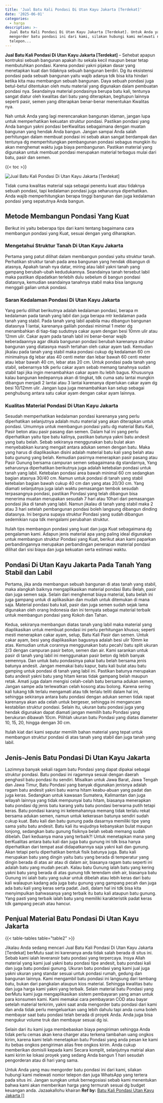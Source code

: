 ```yaml
---
title: 'Jual Batu Kali Pondasi Di Utan Kayu Jakarta [Terdekat]'
date: '2025-06-01'
categories:
  - harga
description: >-
  Jual Batu Kali Pondasi Di Utan Kayu Jakarta [Terdekat]. Untuk Anda yang mau
  mengorder batu pondasi ini dari kami, silakan hubungi kami melewati nomor
  telepon...
---
```


**Jual Batu Kali Pondasi Di Utan Kayu Jakarta \[Terdekat\]** – Sehebat apapun kontruksi sebuah bangunan apakah itu sekala kecil maupun besar tetap membutuhkan pondasi. Karena pondasi yakni pijakan dasar yang menetapkan kuat dan tidaknya sebuah bangunan berdiri. Dg itu eksistensi pondasi pada sebuah bangunan yaitu wajib adanya tdk bisa kita hindari ketika kita mau membangun sebuah bangunan. Daya sebuah pondasi juga betul-betul ditentukan oleh mutu material yang digunakan dalam pembuatan pondasi nya. Seandainya material pondasinya berupa batu kali, tentunya sangat diatur oleh kwalitas dari batu yang diterapkan, begitupun lainnya seperti pasir, semen yang diterapkan benar-benar menentukan Kwalitas nya.

Nah untuk Anda yang lagi merencanakan bangunan idaman, jangan lupa untuk memperhatikan kekuatan struktur pondasi. Pastikan pondasi yang Anda bangun yakni pondasi berKwalitas sebagaimana dengan muatan bangunan yang hendak Anda bangun. Jangan sampai Anda salah perhitungan dalam membuat pondasi ini sebab akan sangat berdampak dan tentunya dg memperhitungkan pembangunan pondasi sebagus mungkin itu akan menghemat waktu juga biaya pembangunan. Pastikan material yang digunakan untuk membuat pondasi merupakan material terbagus mulai dari batu, pasir dan semen.

{{< toc >}}

![Jual Batu Kali Pondasi Di Utan Kayu Jakarta [Terdekat]](/images/jual-batu-kali-05.png)

Tidak cuma kwalitas material saja sebagai penentu kuat atau tidaknya sebuah pondasi, tapi kedalaman pondasi juga seharusnya diperhatikan. Anda wajib memperhitungkan berapa tinggi bangunan dan juga kedalaman pondasi yang sepatutnya Anda bangun.

## Metode Membangun Pondasi Yang Kuat

Berikut ini yaitu beberapa tips dari kami tentang bagaimana cara membangun pondasi yang Kuat, sesuai dengan yang diharapkan.

### Mengetahui Struktur Tanah Di Utan Kayu Jakarta

Pertama yang patut dilihat dalam membangun pondasi yaitu struktur tanah. Perhatikan struktur tanah pada area bangunan yang hendak dibangun di atasnya, Apakah tanah nya datar, miring atau labil yakni tanah yang gampang berubah-ubah kedudukannya. Seandainya tanah tersebut labil maka pastikan dipadatkan terlebih dulu sebelum di bangun pondasi diatasnya, kemudian seandainya tanahnya stabil maka bisa langsung menggali galian untuk pondasi.

### Saran Kedalaman Pondasi Di Utan Kayu Jakarta

Yang perlu dilihat berikutnya adalah kedalaman pondasi, berapa m kedalaman pada tanah yang labil dan juga berapa mtr kedalaman pada tanah yang stabil. Pada tanah yang labil apabila mau dibangun bangunan diatasnya 1 lantai, karenanya galilah pondasi minimal 1 meter dg menambahkan di tiap-tiap sudutnya cakar ayam dengan besi 10mm ulir atau 12mm ulir. Cakar ayam pada tanah labil ini benar-benar wajib keberadaannya agar dikala bangunan pondasi berubah karenanya struktur bangunan yang diatasnya masih tertahan oleh cakar ayam tadi. Kemudian jikalau pada tanah yang stabil maka pondasi cukup dg kedalaman 60 cm minimalnya dg lebar atas 40 centi meter dan lebar bawah 60 centi meter atau lebar bawah 40 cm, lebar atas 20 cm. Untuk pondasi pada tanah yang stabil, sebenarnya tdk perlu cakar ayam sebab memang tanahnya sudah stabil tapi jika ingin menambahkan cakar ayam itu lebih bagus. Khususnya kalau bangunan kedepannya akan di tingkat, tdk cuma satu lantai mungkin dibangun menjadi 2 lantai atau 3 lantai karenanya diperlukan cakar ayam dg besi 10/12mm ulir. Jangan lupa juga menambahkan kan selup sebagai penghubung antara satu cakar ayam dengan cakar ayam lainnya.

### Kualitas Material Pondasi Di Utan Kayu Jakarta

Sesudah memperhatikan kedalaman pondasi karenanya yang perlu diperhatikan selanjutnya adalah mutu material yang akan diterapkan untuk pondasi. Umumnya untuk membangun pondasi yaitu dg material Batu Kali, Pasir beton atau pasir pasang dan semen. Dalam hal ini yang perlu diperhatikan yaitu tipe batu kalinya, pastikan batunya yakni batu andesit yang batu belah. Sebab sekiranya menggunakan batu bulat akan menyebabkan kurang mengait antara adukan semen dengan batu. Maka yang harus di diaplikasikan disini adalah material batu kali yang belah atau batu gunung yang belah. Kemudian pasirnya menerapkan pasir pasang atau Pasir Gunung bersama campuran semen sebagaimana dg standarnya, Yang seharusnya diperhatikan berikutnya juga adalah ketebalan pondasi untuk tanah yang labil. Ketebalan pondasi area bawah minimal 60 cm sedangkan bagian atasnya 30/40 cm. Namun untuk pondasi di tanah yang stabil ketebalan bagian bawah cukup 40 cm dan yang atas 20/30 cm. Yang diamati selanjutnya juga ialah waktu pemasangan tembok sesudah terpasangnya pondasi, pastikan Pondasi yang telah dibangun bisa menerima muatan merupakan sesudah 7 hari atau 10hari dari pemasangan pondasi jika di tanah yang labil. Namun jikalau di tanah yang stabil maka 2 atau 3 hari setelah pembangunan pondasi boleh langsung dibangun dinding diatasnya. Ini berguna supaya struktur Pondasi yang sudah dibangun sedemikian rupa tdk mengalami perubahan struktur.

Itulah tips membangun pondasi yang kuat dan juga Kuat sebagaimana dg pengalaman kami. Adapun jenis material apa yang paling ideal digunakan untuk membangun struktur Pondasi yang Kuat, berikut akan kami paparkan perbandingannya merupakan perbandingan penerapan material pondasi dilihat dari sisi biaya dan juga kekuatan serta estimasi waktu.

## Pondasi Di Utan Kayu Jakarta Pada Tanah Yang Stabil dan Labil

Pertama, jika anda membangun sebuah bangunan di atas tanah yang stabil, maka alangkah baiknya mengaplikasikan material pondasi Batu Belah, pasir dan juga semen saja. Selain dari menghemat biaya material, batu belah ini juga gampang untuk di aplikasikan dan mudah untuk ditemukan di mana saja. Material pondasi batu kali, pasir dan juga semen sudah sejak lama digunakan oleh orang Indonesia dan ini ternyata sebagai material terbaik untuk membangun pondasi yang Kokoh dan Tahan.

Kedua, sekiranya membangun diatas tanah yang labil maka material yang diaplikasikan untuk membuat pondasi ini perlu perhitungan khusus; seperti mesti menerapkan cakar ayam, selup, Batu Kali Pasir dan semen. Untuk cakar ayam, besi yang diaplikasikan bagusnya adalah besi ulir 10mm ke atas. Kemudian untuk corannya menggunakan batu pecah/ batu split ukuran 2/3 dengan campuran pasir beton, semen dan air. Kami sarankan untuk pasir di tanah yang labil ini menggunakan pasir beton dg lebih banyak semennya. Dan untuk batu pondasinya pakai batu belah bersama jenis batunya andesit. Jangan memakai batu kapur, batu kali bulat atau batu gamping untuk pondasi di tanah yang labil ini. Pastikan batunya merupakan batu andesit yakni batu yang hitam keras tidak gampang belah maupun retak. Amati juga dalam mengisi celah-celah batu bersama adukan semen, Jangan sampe ada terlewatkan celah kosong atau bolong. Karena sering kali tukang tdk terlalu mengamati atau tdk terlalu teliti dalam hal ini, sehingga sekiranya antara batu pondasi dengan adukan semen tidak rapat karenanya akan ada celah untuk bergeser, sehingga ini mengancam kestabilan struktur pondasi. Selain itu, ukuran batu pondasi juga yang hendak digunakan dapat diamati jangan memilih batu Pondasi yang berukuran dibawah 10cm. Pilihlah ukuran batu Pondasi yang diatas diameter 10, 15, 20, hingga dengan 30 cm.

Itulah kiat dari kami seputar memilih bahan material yang tepat untuk membangun struktur pondasi di atas tanah yang stabil dan juga tanah yang labil.

## Jenis-Jenis Batu Pondasi Di Utan Kayu Jakarta

Lazimnya banyak sekali ragam batu Pondasi yang dapat dipakai sebagai struktur pondasi. Batu pondasi ini ragamnya sesuai dengan daerah penghasil batu pondasi itu sendiri. Misalkan untuk Jawa Barat, Jawa Tengah dan Jawa Timur, Batu Pondasi yang banyak digunakan jenisnya adalah ragam batu andesit yakni batu warna hitam keabu-abuan yang padat dan juga keras. Sedangkan untuk kawasan Sumatera, Kalimantan dan juga wilayah lainnya yang tidak mempunyai batu hitam, biasanya menerapkan batu pondasi dg jenis batu karang yaitu batu pondasi berwarna putih tetapi keras. Batu pondasi karang ini kelemahannya memang tidak terlalu rekat bersama adukan semen, namun untuk kekerasan batunya sendiri sudah cukup kuat. Batu kali dan batu gunung pada dasarnya memiliki tipe yang sama yaitu batu andesit. Batu kali itu wujudnya kebanyakan bulat maupun lonjong, sedangkan batu gunung fisiknya belah sebab memang sudah dibelah. Dari keduanya mana yang terbaik?! Untuk menetapkan mana yang berKualitas antara batu kali dan juga batu gunung ini tdk bisa hanya diperhatikan dari tempat asal didapatkannya saja yakni kali dan gunung. Akan tetapi perlu diperhatikan bentuk fisik batunya juga. Batu kali merupakan batu yang dingin yaitu batu yang berada di temperatur yang dingin berada di atas air atau di dalam air, biasanya ragam batu seperti ini adalah batu yang mudah pecah. Kalau batu Gunung ialah batu yang kering yakni batu yang berada di atas gunung tdk terendam oleh air, biasanya batu Gunung ini ialah batu yang sukar untuk dibelah atau lebih keras dari batu kali walaupun kadang ada juga batu gunung yang gampang pecah dan juga ada batu kali yang keras serta padat. Jadi, dalam hal ini tdk bisa kita menyimpulkan bahwasanya yang terbaik itu batu kali ataupun batu gunung. Yang pasti yang terbaik ialah batu yang memiliki karakteristik padat keras tdk gampang pecah atau hancur.

## Penjual Material Batu Pondasi Di Utan Kayu Jakarta

{{< table-tables table="table2" >}}

Jikalau Anda sedang mencari Jual Batu Kali Pondasi Di Utan Kayu Jakarta \[Terdekat\] berMutu saat ini karenanya anda tidak salah berada di situs ini. Sebab kami ialah leveransir batu pondasi yang terpercaya. Insya Allah material yang kami jual yakni batu pondasi tipe andesit, batu pondasi kali dan juga batu pondasi gunung. Ukuran batu pondasi yang kami jual juga yakni ukuran yang standar sesuai untuk pondasi rumah, gedung dan bangunan lainnya. Kami mengambil batu pondasi ini langsung dari tambang batu, bukan dari pangkalan ataupun kios material. Sehingga kwalitas batu dan juga harga kami yakni yang terbaik. Selain material batu Pondasi yang berMutu kami juga mengaplikasikan sistem pembayaran yang aman untuk para konsumen kami. Kami memakai cara pembayaran COD atau bayar setelah material terkirim, yakni saat anda mengorder batu pondasi dari kami dan anda tidak perlu mengeluarkan uang lebih dahulu tapi anda cuma boleh membayar saat batu pondasi telah berada di proyek Anda. Anda juga bisa mengukur volume truk dan membayar sesuai dg isi.

Selain dari itu kami juga membebaskan biaya pengiriman sehingga Anda tidak perlu cemas akan kena charger atau terkena tambahan uang ongkos kirim, karena kami telah menetapkan batu Pondasi yang anda pesan ke kami itu bebas ongkos pengiriman alias free ongkos kirim. Anda cukup memberikan domisili kepada kami Secara komplit, selanjutnya matrial akan kami kirim ke lokasi proyek yang sedang Anda bangun 1 hari sesudah pengorderan atau di hari yang sama.

Untuk Anda yang mau mengorder batu pondasi ini dari kami, silakan hubungi kami melewati nomor telepon dan juga WhatsApp yang tertera pada situs ini. Jangan sungkan untuk bernegosiasi sebab kami menentukan bahwa kami akan memberikan harga yang termurah sesuai dg budget keuangan anda. Jazaakallohu khairan
**Ref by:** [Batu Kali Pondasi Utan Kayu Jakarta []](https://id.wikipedia.org/wiki/Batu)

